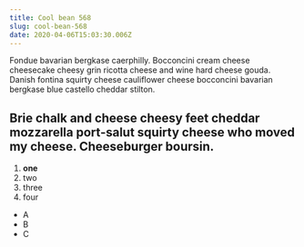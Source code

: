 ```yaml
---
title: Cool bean 568
slug: cool-bean-568
date: 2020-04-06T15:03:30.006Z
---
```


<p>Fondue bavarian bergkase caerphilly. Bocconcini cream cheese cheesecake cheesy grin ricotta cheese and wine hard cheese gouda. Danish fontina squirty cheese cauliflower cheese bocconcini bavarian bergkase blue castello cheddar stilton.</p><h2>Brie chalk and cheese cheesy feet cheddar mozzarella port-salut squirty cheese who moved my cheese. Cheeseburger boursin.</h2><ol><li><strong>one</strong></li><li>two</li><li>three</li><li>four</li></ol><ul><li>A</li><li>B</li><li>C</li><p>&nbsp;</p></ol><p>&nbsp;</p>